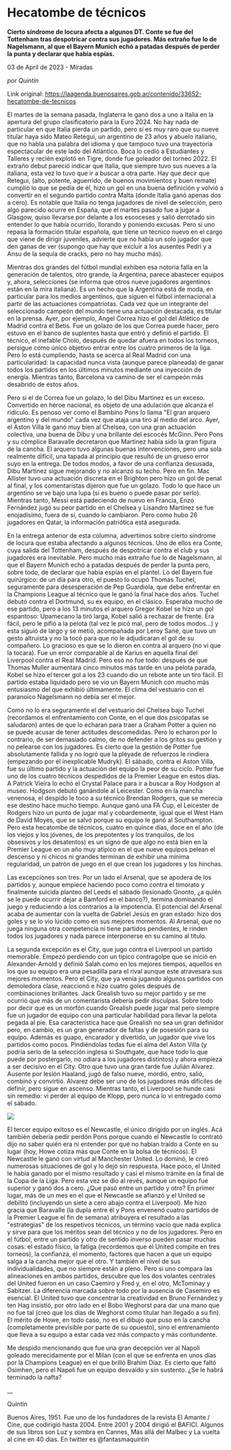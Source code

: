 # Hecatombe de técnicos

**Cierto síndrome de locura afecta a algunos DT. Conte se fue del Tottenham tras despotricar contra sus jugadores. Más extraño fue lo de Nagelsmann, al que el Bayern Munich echó a patadas después de perder la punta y declarar que había espías.**

03 de April de 2023 - Miradas

_por Quintín_

Link original: https://laagenda.buenosaires.gob.ar/contenido/33652-hecatombe-de-tecnicos



El martes de la semana pasada, Inglaterra le ganó dos a uno a Italia en la apertura del grupo clasificatorio para la Euro 2024. No hay nada de particular en que Italia pierda un partido, pero sí es muy raro que su nueve titular haya sido Mateo Retegui, un argentino de 23 años y abuelo italiano, que no habla una palabra del idioma y que tampoco tuvo una trayectoria espectacular de este lado del Atlántico. Boca lo cedió a Estudiantes y Talleres y recién explotó en Tigre, donde fue goleador del torneo 2022. El extraño debut pareció indicar que Italia, que siempre tuvo sus nueves a la italiana, esta vez lo tuvo que ir a buscar a otra parte. Hay que decir que Retegui, (alto, potente, aguerrido, de buenos movimientos y buen remate) cumplió lo que se pedía de él, hizo un gol en una buena definición y volvió a convertir en el segundo partido contra Malta (donde Italia ganó apenas dos a cero). Es notable que Italia no tenga jugadores de nivel de selección, pero algo parecido ocurre en España, que el martes pasado fue a jugar a Glasgow, quiso llevarse por delante a los escoceses y salió derrotado sin entender lo que había ocurrido, llorando y poniendo excusas. Pero si uno repasa la formación titular española, que tiene un técnico nuevo en el cargo que viene de dirigir juveniles, advierte que no había un solo jugador que den ganas de ver (supongo que hay que excluir a los ausentes Pedri y a Ansu de la sequía de cracks, pero no hay mucho más).




Mientras dos grandes del fútbol mundial exhiben esa notoria falla en la generación de talentos, otro grande, la Argentina, parece abastecer equipos y, ahora, selecciones (se informa que otros nueve jugadores argentinos están en la mira italiana). Es un hecho que la Argentina está de moda, en particular para los medios argentinos, que siguen el fútbol internacional a partir de las actuaciones compatriotas. Cada vez que un integrante del seleccionado campeón del mundo tiene una actuación destacada, es titular en la prensa. Ayer, por ejemplo, Angel Correa hizo el gol del Atlético de Madrid contra el Betis. Fue un golazo de los que Correa puede hacer, pero estuvo en el banco de suplentes hasta que entró y definió el partido. El técnico, el inefable Cholo, después de quedar afuera en todos los torneos, persigue como único objetivo entrar entre los cuatro primeros de la liga. Pero lo está cumpliendo, hasta se acerca al Real Madrid con una particularidad: la capacidad nunca vista (aunque parece planeada) de ganar todos los partidos en los últimos minutos mediante una inyección de energía. Mientras tanto, Barcelona va camino de ser el campeón más desabrido de estos años.




Pero si el de Correa fue un golazo, lo del Dibu Martínez es un exceso. Convertido en héroe nacional, es objeto de una adulación que alcanza el ridículo. Es penoso ver como el Bambino Pons lo llama "El gran arquero argentino y del mundo" cada vez que ataja una tiro al medio del arco. Ayer, el Aston Villa le ganó muy bien al Chelsea, con una gran actuación colectiva, una buena de Dibu y una brillante del escocés McGinn. Pero Pons y su cómplice Baravalle decretaron que Martínez había sido la gran figura de la cancha. El arquero tuvo algunas buenas intervenciones, pero una sola realmente difícil, una tapada al principio que resultó de un grueso error suyo en la entrega. De todos modos, a favor de una confianza desusada, Dibu Martínez sigue mejorando y no alcanzó su techo. Pero en fin. Mac Allister tuvo una actuación discreta en el Brighton pero hizo un gol de penal al final, y los comentaristas dijeron que fue un golazo. Todo lo que hace un argentino se ve bajo una lupa (si es bueno o puede pasar por serlo). Mientras tanto, Messi está padeciendo de nuevo en Francia, Enzo Fernández jugó su peor partido en el Chelsea y Lisandro Martínez se fue enojadísimo, fuera de sí, cuando lo cambiaron. Pero como hubo 26 jugadores en Qatar, la información patriótica está asegurada.




En la entrega anterior de esta columna, advertimos sobre cierto síndrome de locura que estaba afectando a algunos técnicos. Uno de ellos era Conte, cuya salida del Tottenham, después de despotricar contra el club y sus jugadores era inevitable. Pero mucho más extraño fue lo de Nagelsmann, al que el Bayern Munich echó a patadas después de perder la punta pero, sobre todo, de declarar que había espías en el plantel. Lo del Bayern fue quirúrgico: de un día para otro, el puesto lo ocupó Thomas Tuchel, seguramente para desesperación de Pep Guardiola, que debe enfrentar en la Champions League al técnico que le ganó la final hace dos años. Tuchel debutó contra el Dortmund, su ex equipo, en el clásico. Esperaba mucho de ese partido, pero a los 13 minutos el arquero Gregor Kobel se hizo un gol espantoso: Upamecano la tiró larga, Kobel salió a rechazar de frente. Era fácil, pero le pifió a la pelota (tal vez le picó mal, pero de todos modos...) y esta siguió de largo y se metió, acompañada por Leroy Sané, que tuvo un gesto altruista y no la tocó para que no le adjudicaran el gol de su compañero. Lo gracioso es que se lo dieron en contra al arquero (no vi que la tocara). Fue un error comparable al de Karius en aquella final del Liverpool contra el Real Madrid. Pero eso no fue todo: después de que Thomas Muller aumentara cinco minutos más tarde en una pelota parada, Kobel se hizo el tercer gol a los 23 cuando dio un rebote ante un tiro fácil. El partido estaba liquidado pero se vio un Bayern Munich con mucho más entusiasmo del que exhibió últimamente. El clima del vestuario con el paranoico Nagelsmann no debía ser el mejor.




Como no lo era seguramente el del vestuario del Chelsea bajo Tuchel (recordamos el enfrentamiento con Conte, en el que dos psicópatas se saludaron) antes de que lo echaran para traer a Graham Potter a quien no se puede acusar de tener actitudes descomedidas. Pero lo echaron por lo contrario, de ser demasiado calmo, de no defender a los gritos su gestión y no pelearse con los jugadores. Es cierto que la gestión de Potter fue absolutamente fallida y no logró que la pléyade de refuerzos le rindiera (empezando por el inexplicable Mudryk). El sábado, contra el Aston Villa, fue su último partido y la actuación del equipo la peor de su ciclo. Potter fue uno de los cuatro técnicos despedidos de la Premier League en estos días. A Patrick Vieira lo echó el Crystal Palace para ir a buscar a Roy Hodgson al museo. Hodgson debutó ganándole al Leicester. Como en la mancha venenosa, el despido le toco a su técnico Brendan Rodgers, que se merecía ese destino hace mucho tiempo. Aunque ganó una FA Cup, el Leicester de Rodgers hizo un punto de jugar mal y cobardemente, igual que el West Ham de David Moyes, que se salvó porque su equipo le ganó al Southampton. Pero esta hecatombe de técnicos, cuatro en quince días, doce en el año (de los viejos y los jóvenes, de los prepotentes y los tranquilos, de los obsesivos y los desatentos) es un signo de que algo no está bien en la Premier League en un año muy atípico en el que nueve equipos pelean el descenso y ni chicos ni grandes terminan de exhibir una mínima regularidad, un patrón de juego en el que crean los jugadores y los hinchas.




Las excepciones son tres. Por un lado el Arsenal, que se apodera de los partidos y, aunque empiece haciendo poco como contra el timorato y finalmente suicida planteo del Leeds el sábado (lesionado Gnonto, ¿a quién se le puede ocurrir dejar a Bamford en el banco?), termina dominando el juego y reduciendo a los contrarios a la impotencia. El potencial del Arsenal acaba de aumentar con la vuelta de Gabriel Jesús en gran estado: hizo dos goles y se lo vio lúcido como en sus mejores momentos. Al Arsenal, que no juega ninguna otra competencia ni tiene partidos pendientes, le rinden todos los jugadores y nada parece interponerse en su camino al título.




La segunda excepción es el City, que jugo contra el Liverpool un partido memorable. Empezó perdiendo con un típico contragolpe que se inició en Alexander-Arnold y definió Salah como en los mejores tiempos, aquellos en los que su equipo era una pesadilla para el rival aunque este atravesara sus mejores momentos. Pero el City, que ya venía jugando algunos partidos con demoledora clase, reaccionó e hizo cuatro goles después de combinaciones brillantes. Jack Grealish tuvo su mejor partido y se me ocurrió que más de un comentarista debería pedir disculpas. Sobre todo por decir que es un morfón cuando Grealish puede jugar mal pero siempre fue un jugador de equipo con una particular habilidad para llevar la pelota pegada al pie. Esa característica hace que Grealish no sea un gran definidor pero, en cambio, es un gran generador de faltas y de posesión para su equipo. Además es guapo, encarador y divertido, un jugador que vive los partidos como pocos. Pindiéndolas todas fue el alma del Aston Villa (y podría serlo de la selección inglesa si Southgate, que hace todo lo que puede por postergarlo, no odiara a los jugadores distintos) y ahora empieza a ser decisivo en el City. Otro que tuvo una gran tarde fue Julián Alvarez. Ausente por lesión Haaland, jugó de falso nueve, mordió, entro, salió, combinó y convirtió. Alvarez debe ser uno de los jugadores más difíciles de definir, pero sigue en ascenso. Mientras tanto, el Liverpool se hunde casi sin remedio: vi perder al equipo de Klopp, pero nunca lo vi entregado como el sábado.




[![](https://img.youtube.com/vi/LK4_PrulI8s/0.jpg)](https://www.youtube.com/watch?v=LK4_PrulI8s)




El tercer equipo exitoso es el Newcastle, el único dirigido por un inglés. Acá también debería pedir perdón Pons porque cuando el Newcastle lo contrató dijo no saber quién era ni entender por qué no habían traído a Conte en su lugar (hoy, Howe cotiza más que Conte en la bolsa de técnicos). El Newcastle le ganó con virtud al Manchester United. Lo dominó, le creó numerosas situaciones de gol y lo dejó sin respuesta. Hace poco, el United le había ganado por el mismo resultado y casi el mismo trámite en la final de la Copa de la Liga. Pero esta vez se dio al revés, aunque un equipo fue superior y ganó dos a cero. ¿Que pasó entre un partido y otro? En primer lugar, más de un mes en el que el Newcastle se afianzó y el United se debilitó (incluyendo un siete a cero abajo contra el Liverpool). Me hizo gracia que Baravalle (la dupla entre él y Pons envenenó cuatro partidos de la Premier League el fin de semana) atribuyera el resultado a las "estrategias" de los respetivos técnicos, un término vacío que nada explica y sirve para que los méritos sean del técnico y no de los jugadores. Pero en el fútbol, entre un partido y otro de sentido inverso pueden pasar muchas cosas: el estado físico, la fatiga (recordemos que el United compite en tres torneos), la confianza, el momento, factores que hacen a que un equipo salga a la cancha mejor que el otro. Y también el nivel de sus individualidades, que no siempre están a pleno. Pero si uno compara las alineaciones en ambos partidos, descubre que los dos volantes centrales del United fueron en un caso Caemiro y Fred y, en el otro, McTominay y Sabitzer. La diferencia marcada sobre todo por la ausencia de Casemiro es esencial. El United tuvo que concentrar la creatividad en Bruno Fernández y ten Hag insistió, por otro lado en el Bobo Weghorst para dar una mano que no fue tal (creo que los días de Weghorst como titular han llegado a su fin). El mérito de Howe, en todo caso, no es el dibujo que puso en la cancha (completamente previsible por parte de su opuesto), sino el entrenamiento que lleva a su equipo a estar cada vez más compacto y más contundente.




Me despido mencionando que fue una gran decepción ver al Napoli goleado merecidamente por el Milan (con el que se enfrenta en unos días por la Champions League) en el que brilló Brahim Díaz. Es cierto que faltó Osimhen, pero el Napoli fue un equipo desvaído y sin sustento. ¿Se le habrá terminado la nafta?




\_\_




Quintín




Buenos Aires, 1951. Fue uno de los fundadores de la revista El Amante / Cine, que codirigió hasta 2004. Entre 2001 y 2004 dirigió el BAFICI. Algunos de sus libros son Luz y sombra en Cannes, Más allá del Malbec y La vuelta al cine en 40 días. En twitter es @fantasmaquintin



